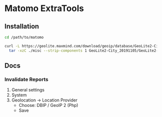 # Matomo ExtraTools

## Installation

```sh
cd /path/to/matomo
```

```sh
curl -L https://geolite.maxmind.com/download/geoip/database/GeoLite2-City.tar.gz | \
  tar -xzC ./misc --strip-components 1 GeoLite2-City_20191105/GeoLite2-City.mmdb
```

## Docs

### Invalidate Reports

1. General settings
2. System
3. Geolocation -> Location Provider
   - Choose: DBIP / GeoIP 2 (Php)
   - Save
